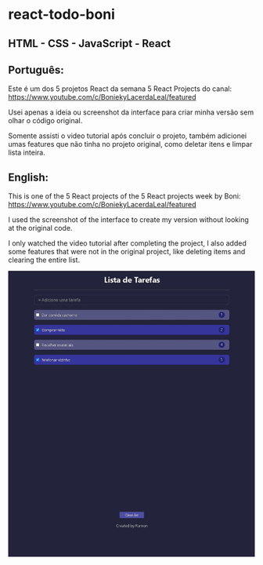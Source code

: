 # react-todo-boni

## HTML - CSS - JavaScript - React

## Português:

Este é um dos 5 projetos React da semana 5 React Projects do canal:
https://www.youtube.com/c/BoniekyLacerdaLeal/featured

Usei apenas a ideia ou screenshot da interface para criar minha versão sem olhar o código original.

Somente assisti o video tutorial após concluir o projeto, também adicionei umas features que não tinha no projeto original, como deletar itens e limpar lista inteira.

## English:

This is one of the 5 React projects of the 5 React projects week by Boni:
https://www.youtube.com/c/BoniekyLacerdaLeal/featured

I used the screenshot of the interface to create my version without looking at the original code.

I only watched the video tutorial after completing the project, I also added some features that were not in the original project, like deleting items and clearing the entire list.


![My Image](bonitodoReact.JPG)
